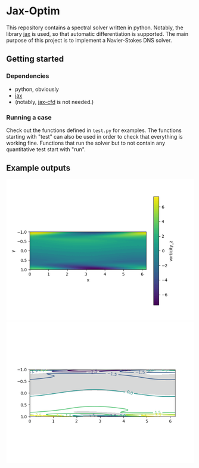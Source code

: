 # Jax-Optim

This repository contains a spectral solver written in python. Notably, the
library [jax](https://github.com/google/jax) is used, so that automatic
differentiation is supported. The main purpose of this project is to implement a
Navier-Stokes DNS solver. 

## Getting started

### Dependencies

- python, obviously
- [jax](https://github.com/google/jax)
- (notably, [jax-cfd](https://github.com/google/jax-cfd) is not needed.)

### Running a case

Check out the functions defined in `test.py` for examples. The functions
starting with "test" can also be used in order to check that everything is
working fine. Functions that run the solver but to not contain any quantitative
test start with "run".

## Example outputs

![vorticity at Re 5000]( ./img/vort_z_Re_5000_jimenez1990.gif )
![vorticity at Re 5000 (isolines)]( ./img/vort_z_Re_5000_isolines_jimenez1990.gif )
